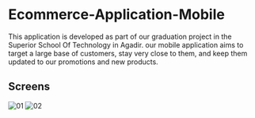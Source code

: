 # Ecommerce-Application-Mobile

This application is developed as part of our graduation project in the Superior School Of Technology in Agadir. our mobile application aims to target a large base of customers, stay very close to them, and keep them updated to our promotions and new products.

## Screens
![01](https://user-images.githubusercontent.com/51085405/98587713-cfcd2b80-22ca-11eb-8844-c4e1bd0a0bb6.png)
![02](https://user-images.githubusercontent.com/51085405/98587720-d2c81c00-22ca-11eb-88b1-909d8a603155.png)


